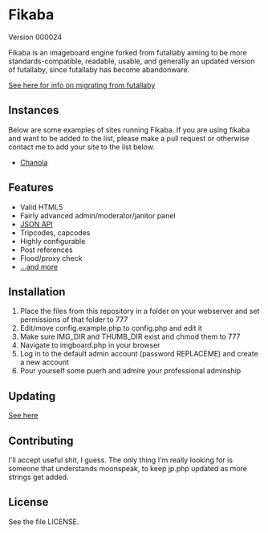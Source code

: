 # Fikaba 
Version 000024

Fikaba is an imageboard engine forked from futallaby aiming to be more standards-compatible, readable, usable, and generally an updated version of futallaby, since futallaby has become abandonware.

[See here for info on migrating from futallaby](https://github.com/knarka/fikaba/blob/master/docs/migrate.md)

## Instances
Below are some examples of sites running Fikaba. If you are using fikaba and want to be added to the list, please make a pull request or otherwise contact me to add your site to the list below.

* [Chanola](http://chanola.netau.net/board/)

## Features
* Valid HTML5
* Fairly advanced admin/moderator/janitor panel
* [JSON API](https://github.com/knarka/fikaba/blob/master/docs/api.md)
* Tripcodes, capcodes
* Highly configurable
* Post references
* Flood/proxy check
* [...and more](https://github.com/knarka/fikaba/blob/master/docs/features.md)

## Installation
1. Place the files from this repository in a folder on your webserver and set permissions of that folder to 777
2. Edit/move config.example.php to config.php and edit it
3. Make sure IMG\_DIR and THUMB\_DIR exist and chmod them to 777
4. Navigate to imgboard.php in your browser
5. Log in to the default admin account (password REPLACEME) and create a new account
6. Pour yourself some puerh and admire your professional adminship

## Updating
[See here](https://github.com/knarka/fikaba/blob/master/docs/update.md)

## Contributing
I'll accept useful shit, I guess. The only thing I'm really looking for is someone that understands moonspeak, to keep jp.php updated as more strings get added.

## License
See the file LICENSE.
